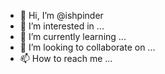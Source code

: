 - 👋 Hi, I’m @ishpinder
- 👀 I’m interested in ...
- 🌱 I’m currently learning ...
- 💞️ I’m looking to collaborate on ...
- 📫 How to reach me ...

<!---
ishpinder/ishpinder is a ✨ special ✨ repository because its `README.md` (this file) appears on your GitHub profile.
You can click the Preview link to take a look at your changes.
--->
